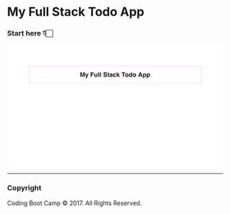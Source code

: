 # My Full Stack Todo App

### Start here 👇🏻

![screencap](../../../Images/mern-todo-stage-1-start.png)

- - -

### Copyright

Coding Boot Camp © 2017. All Rights Reserved.
